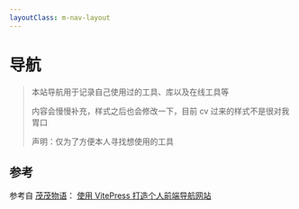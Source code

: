 ```yaml
---
layoutClass: m-nav-layout
---
```


<script setup>
import { NAV_DATA } from './.vitepress/theme/data/nav.ts'
</script>

<style src='./.vitepress/theme/styles/nav.scss'></style>

# 导航

> 本站导航用于记录自己使用过的工具、库以及在线工具等
>
> 内容会慢慢补充，样式之后也会修改一下，目前 cv 过来的样式不是很对我胃口
>
> 声明：仅为了方便本人寻找想使用的工具

<LNavLinks
  v-for="{ title, items } in NAV_DATA"
  :key="title"
  :title="title"
  :items="items"
/>

## 参考

参考自 [茂茂物语](https://notes.fe-mm.com/nav)： [使用 VitePress 打造个人前端导航网站](https://juejin.cn/post/7204860462239498296)
